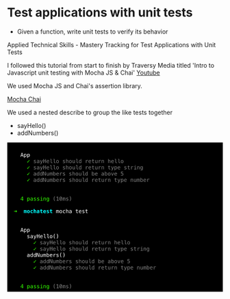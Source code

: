 # Test applications with unit tests
* Given a function, write unit tests to verify its behavior

Applied Technical Skills - Mastery Tracking for Test Applications with Unit Tests

I followed this tutorial from start to finish by Traversy Media
titled 'Intro to Javascript unit testing with Mocha JS & Chai'
[Youtube](https://www.youtube.com/watch?v=MLTRHc5dk6s)

We used Mocha JS and Chai's assertion library.

[Mocha Chai](http://chaijs.com/)

We used a nested describe to group the like tests together
* sayHello()
* addNumbers()


![screenshot](https://github.com/leodotng/chai-mocha/blob/master/images/mochatest.png)